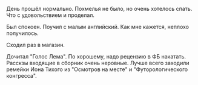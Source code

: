 День прошёл нормально. Похмелья не было, но очень хотелось спать. Что с удовольствием и проделал.

Был спокоен. Поучил с малым английский. Как мне кажется, неплохо получилось.

Сходил раз в магазин.

Дочитал "Голос Лема". По хорошему, надо рецензию в ФБ накатать. Расскзы входящие в сборник очень неровные. Лучше всего заходили ремейки Иона Тихого из "Осмотров на месте" и "Футорологического конгресса".